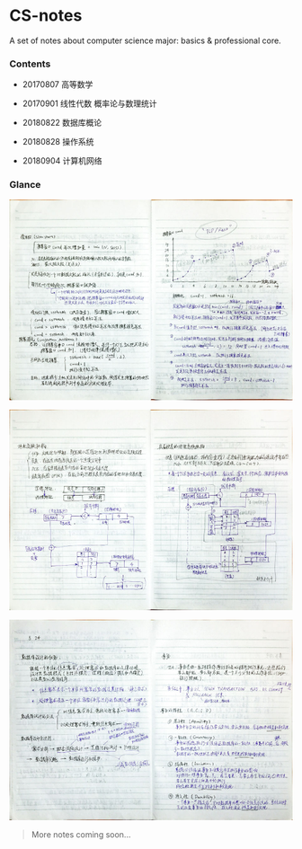 # CS-notes

A set of notes about computer science major: basics &amp; professional core.

### Contents

* 20170807 高等数学

* 20170901 线性代数 概率论与数理统计

* 20180822 数据库概论

* 20180828 操作系统

* 20180904 计算机网络

### Glance

![demo1](./img/demo1.jpg)

![demo2](./img/demo2.jpg)

![demo3](./img/demo3.jpg)

> More notes coming soon...